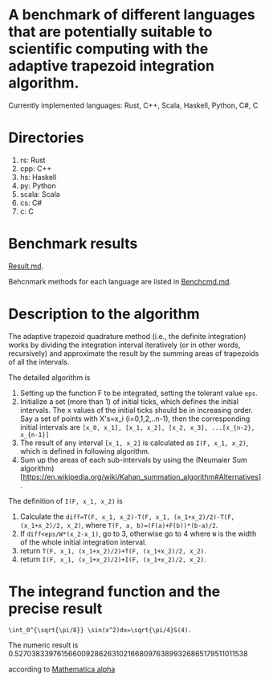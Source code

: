 # A benchmark of different languages that are potentially suitable to scientific computing with the adaptive trapezoid integration algorithm.

Currently implemented languages:
Rust, C++, Scala, Haskell, Python, C#, C

# Directories
1. rs: Rust
2. cpp: C++
3. hs: Haskell
4. py: Python
5. scala: Scala
6. cs: C#
7. c: C

# Benchmark results
[Result.md](Result.md).

Behcnmark methods for each language are listed in [Benchcmd.md](Benchcmd.md).

# Description to the algorithm
The adaptive trapezoid quadrature method (i.e., the definite integration) works by dividing the integration interval iteratively (or in other words, recursively) and approximate the result by the summing areas of trapezoids of all the intervals.

The detailed algorithm is
1. Setting up the function F to be integrated, setting the tolerant value ```eps```.
2. Initialize a set (more than 1) of initial ticks, which defines the initial intervals. The x values of the initial ticks should be in increasing order. Say a set of points with X's=x_i (i=0,1,2,..n-1), then the corresponding initial intervals are
```[x_0, x_1], [x_1, x_2], [x_2, x_3], ...[x_{n-2}, x_{n-1}]```
3. The result of any interval ```[x_1, x_2]``` is calculated as ```I(F, x_1, x_2)```, which is defined in following algorithm.
4. Sum up the areas of each sub-intervals by using the (Neumaier Sum algorithm)[https://en.wikipedia.org/wiki/Kahan_summation_algorithm#Alternatives].

The definition of ```I(F, x_1, x_2)``` is
1. Calculate the ```diff=T(F, x_1, x_2)-T(F, x_1, (x_1+x_2)/2)-T(F, (x_1+x_2)/2, x_2)```, where ```T(F, a, b)=(F(a)+F(b))*(b-a)/2```.
2. If ```diff<eps/W*(x_2-x_1)```, go to 3, otherwise go to 4 where ```W``` is the width of the whole initial integration interval.
3. return ```T(F, x_1, (x_1+x_2)/2)+T(F, (x_1+x_2)/2, x_2)```.
4. return ```I(F, x_1, (x_1+x_2)/2)+I(F, (x_1+x_2)/2, x_2)```.


# The integrand function and the precise result
```\int_0^{\sqrt{\pi/8}} \sin(x^2)dx=\sqrt{\pi/4}S(4).```

The numeric result is 
0.527038339761566009286263102166809763899326865179511011538

according to 
[Mathematica alpha](https://www.wolframalpha.com/input/?i=int%5Bsin(x%5E2),+x%3D0..sqrt%5B8*PI%5D%5D)
